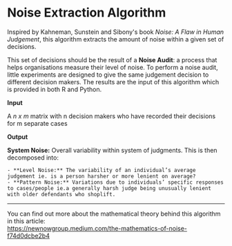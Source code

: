 
# Noise Extraction Algorithm
Inspired by Kahneman, Sunstein and Sibony's book *Noise: A Flaw in Human Judgement*, 
this algorithm extracts the amount of noise within a given set of decisions. 

This set of decisions should be the result of a **Noise Audit**:  a process that helps organisations measure their level of noise. 
To perform a noise audit, little experiments are designed to give the same judgement decision to different decision makers. 
The results are the input of this algorithm which is provided in both R and Python. 


**Input** 

A *n x m* matrix with n decision makers who have recorded their decisions for m separate cases 


**Output** 

**System Noise:** Overall variability within system of judgments. This is then decomposed into:

    - **Level Noise:** The variability of an individual’s average judgement ie. is a person harsher or more lenient on average?
    - **Pattern Noise:** Variations due to individuals’ specific responses to cases/people ie.a generally harsh judge being unusually lenient with older defendants who shoplift. 


***
You can find out more about the mathematical theory behind this algorithm in this article:  
https://newnowgroup.medium.com/the-mathematics-of-noise-f74d0dcbe2b4
